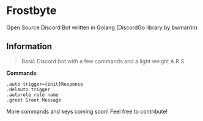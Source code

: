 # Frostbyte
Open Source Discord Bot written in Golang (DiscordGo library by bwmarrin)
  
## Information
> Basic Discord bot with a few commands and a light weight A.R.S  
  
**Commands**:
```
.auto trigger={init}Response
.delauto trigger
.autorole role name
.greet Greet Message
```
More commands and keys coming soon! Feel free to contribute!
